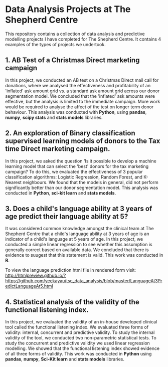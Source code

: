 # Data Analysis Projects at The Shepherd Centre
This repository contains a collection of data analysis and predictive modelling projects I have completed for The Shepherd Centre. It contains 4 examples of the types of projects we undertook.

## 1. AB Test of a Christmas Direct marketing campaign

In this project, we conducted an AB test on a Christmas Direct mail call for donations, where we analysed the effectiveness and profitability of an 'inflated' ask amount grid vs. a standard ask amount grid across our donor segmentation model. We concluded that the 'inflated' ask amounts were effective, but the analysis is limited to the immediate campaign. More work would be required to analyse the affect of the test on longer term donor behaviour. This analysis was conducted with **Python**, using **pandas**, **numpy**, **scipy stats** and **stats models** libraries.

## 2. An exploration of Binary classification supervised learning models of donors to the Tax time Direct marketing campaign.

In this project, we asked the question 'Is it possible to develop a machine learning model that can select the 'best' donors for the tax marketing campaign? To do this, we evaluated the effectiveness of 3 popular classification algorithms: Logistic Regression, Random Forest, and K-Nearest neighbours. We found that the models in general, did not perform significantly better than our donor segmentation model. This analysis was conducted in **Python**, **sci-kit learn** and **stats models**.

## 3. Does a child's language ability at 3 years of age predict their language ability at 5?

It was considered common knowledge amongst the clinical team at The Shepherd Centre that a child's language ability at 3 years of age is an indicator of a child's language at 5 years of age. In this project, we conducted a simple linear regression to see whether this assumption is generally correct based on available data. We concluded that there is evidence to suugest that this statement is valid. This work was conducted in **R**.  

To view the language prediction html file in rendered form visit:
http://htmlpreview.github.io/?https://github.com/yeekayau/tsc_data_analysis/blob/master/LanguageAt3PredictLanguageAt5.html 


## 4. Statistical analysis of the validity of the functional listening index.

In this project, we evaluated the validity of an in-house developed clinical tool called the functional listening index. We evaluated three forms of validity: internal, concurrent and predictive validity. To study the internal validity of the tool, we conducted two non-parametric statistical tests. To study the concurrent and predictive validity we used linear regression modelling. We showed that the functional listening index showed evidence of all three forms of validity. This work was conducted in **Python** using **pandas**, **numpy**, **Sci-Kit learn** and **stats models** libraries.
